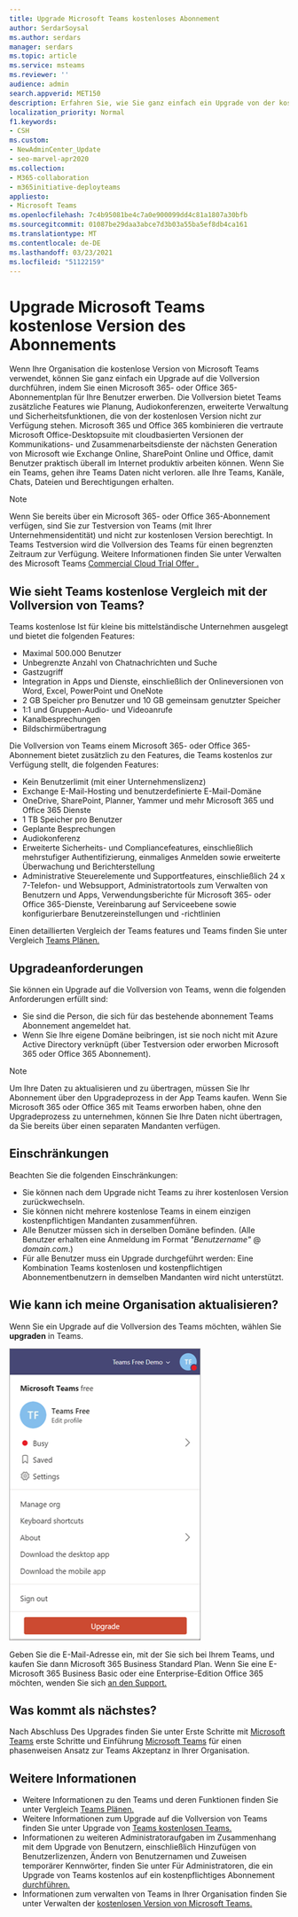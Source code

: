 ```yaml
---
title: Upgrade Microsoft Teams kostenloses Abonnement
author: SerdarSoysal
ms.author: serdars
manager: serdars
ms.topic: article
ms.service: msteams
ms.reviewer: ''
audience: admin
search.appverid: MET150
description: Erfahren Sie, wie Sie ganz einfach ein Upgrade von der kostenlosen Microsoft Teams-Version auf die Vollversion durchführen, indem Sie einen Microsoft 365- oder Office 365-Abonnementplan für Ihre Benutzer erwerben.
localization_priority: Normal
f1.keywords:
- CSH
ms.custom:
- NewAdminCenter_Update
- seo-marvel-apr2020
ms.collection:
- M365-collaboration
- m365initiative-deployteams
appliesto:
- Microsoft Teams
ms.openlocfilehash: 7c4b95081be4c7a0e900099dd4c81a1807a30bfb
ms.sourcegitcommit: 01087be29daa3abce7d3b03a55ba5ef8db4ca161
ms.translationtype: MT
ms.contentlocale: de-DE
ms.lasthandoff: 03/23/2021
ms.locfileid: "51122159"
---
```

# <a name="upgrade-microsoft-teams-free-to-subscription-version"></a>Upgrade Microsoft Teams kostenlose Version des Abonnements

Wenn Ihre Organisation die kostenlose Version von Microsoft Teams verwendet, können Sie ganz einfach ein Upgrade auf die Vollversion durchführen, indem Sie einen Microsoft 365- oder Office 365-Abonnementplan für Ihre Benutzer erwerben. Die Vollversion bietet Teams zusätzliche Features wie Planung, Audiokonferenzen, erweiterte Verwaltung und Sicherheitsfunktionen, die von der kostenlosen Version nicht zur Verfügung stehen. Microsoft 365 und Office 365 kombinieren die vertraute Microsoft Office-Desktopsuite mit cloudbasierten Versionen der Kommunikations- und Zusammenarbeitsdienste der nächsten Generation von Microsoft wie Exchange Online, SharePoint Online und Office, damit Benutzer praktisch überall im Internet produktiv arbeiten können. Wenn Sie ein Teams, gehen ihre Teams Daten nicht verloren. alle Ihre Teams, Kanäle, Chats, Dateien und Berechtigungen erhalten. 

> [!NOTE]
> Wenn Sie bereits über ein Microsoft 365- oder Office 365-Abonnement verfügen, sind Sie zur Testversion von Teams (mit Ihrer Unternehmensidentität) und nicht zur kostenlosen Version berechtigt. In Teams Testversion wird die Vollversion des Teams für einen begrenzten Zeitraum zur Verfügung. Weitere Informationen finden Sie unter Verwalten des Microsoft Teams [Commercial Cloud Trial Offer .](./teams-exploratory.md)

## <a name="how-does-teams-free-compare-to-the-full-version-of-teams"></a>Wie sieht Teams kostenlose Vergleich mit der Vollversion von Teams?

Teams kostenlose Ist für kleine bis mittelständische Unternehmen ausgelegt und bietet die folgenden Features:

- Maximal 500.000 Benutzer
- Unbegrenzte Anzahl von Chatnachrichten und Suche
- Gastzugriff
- Integration in Apps und Dienste, einschließlich der Onlineversionen von Word, Excel, PowerPoint und OneNote
- 2 GB Speicher pro Benutzer und 10 GB gemeinsam genutzter Speicher
- 1:1 und Gruppen-Audio- und Videoanrufe
- Kanalbesprechungen
- Bildschirmübertragung

Die Vollversion von Teams einem Microsoft 365- oder Office 365-Abonnement bietet zusätzlich zu den Features, die Teams kostenlos zur Verfügung stellt, die folgenden Features:

- Kein Benutzerlimit (mit einer Unternehmenslizenz)
- Exchange E-Mail-Hosting und benutzerdefinierte E-Mail-Domäne
- OneDrive, SharePoint, Planner, Yammer und mehr Microsoft 365 und Office 365 Dienste
- 1 TB Speicher pro Benutzer
- Geplante Besprechungen
- Audiokonferenz
- Erweiterte Sicherheits- und Compliancefeatures, einschließlich mehrstufiger Authentifizierung, einmaliges Anmelden sowie erweiterte Überwachung und Berichterstellung
- Administrative Steuerelemente und Supportfeatures, einschließlich 24 x 7-Telefon- und Websupport, Administratortools zum Verwalten von Benutzern und Apps, Verwendungsberichte für Microsoft 365- oder Office 365-Dienste, Vereinbarung auf Serviceebene sowie konfigurierbare Benutzereinstellungen und -richtlinien

Einen detaillierten Vergleich der Teams features und Teams finden Sie unter Vergleich [Teams Plänen.](https://products.office.com/microsoft-teams/free)

## <a name="upgrade-requirements"></a>Upgradeanforderungen

Sie können ein Upgrade auf die Vollversion von Teams, wenn die folgenden Anforderungen erfüllt sind:

- Sie sind die Person, die sich für das bestehende abonnement Teams Abonnement angemeldet hat.
- Wenn Sie Ihre eigene Domäne beibringen, ist sie noch nicht mit Azure Active Directory verknüpft (über Testversion oder erworben Microsoft 365 oder Office 365 Abonnement).

> [!NOTE]
> Um Ihre Daten zu aktualisieren und zu übertragen, müssen Sie Ihr Abonnement über den Upgradeprozess in der App Teams kaufen. Wenn Sie Microsoft 365 oder Office 365 mit Teams erworben haben, ohne den Upgradeprozess zu unternehmen, können Sie Ihre Daten nicht übertragen, da Sie bereits über einen separaten Mandanten verfügen.

## <a name="limitations"></a>Einschränkungen

Beachten Sie die folgenden Einschränkungen:

- Sie können nach dem Upgrade nicht Teams zu ihrer kostenlosen Version zurückwechseln.
- Sie können nicht mehrere kostenlose Teams in einem einzigen kostenpflichtigen Mandanten zusammenführen.
- Alle Benutzer müssen sich in derselben Domäne befinden. (Alle Benutzer erhalten eine Anmeldung im Format *"Benutzername"* @ *domain.com*.)
- Für alle Benutzer muss ein Upgrade durchgeführt werden: Eine Kombination Teams kostenlosen und kostenpflichtigen Abonnementbenutzern in demselben Mandanten wird nicht unterstützt.

## <a name="how-do-i-upgrade-my-organization"></a>Wie kann ich meine Organisation aktualisieren?

Wenn Sie ein Upgrade auf die Vollversion des Teams möchten, wählen Sie **upgraden** in Teams.

![Screenshot der Schaltfläche "Upgrade"](media/teams-freemium-upgrade-image1.png)

Geben Sie die E-Mail-Adresse ein, mit der Sie sich bei Ihrem Teams, und kaufen Sie dann Microsoft 365 Business Standard Plan. Wenn Sie eine E-Microsoft 365 Business Basic oder eine Enterprise-Edition Office 365 möchten, wenden Sie sich [an den Support.](https://portal.office.com/support/altusupport.aspx?app=teamsfreeupgrade)

## <a name="whats-next"></a>Was kommt als nächstes?

Nach Abschluss Des Upgrades finden Sie unter Erste Schritte mit [Microsoft Teams](get-started-with-teams-quick-start.md) erste Schritte und Einführung [Microsoft Teams](adopt-microsoft-teams-landing-page.md) für einen phasenweisen Ansatz zur Teams Akzeptanz in Ihrer Organisation.

## <a name="more-information"></a>Weitere Informationen

- Weitere Informationen zu den Teams und deren Funktionen finden Sie unter Vergleich [Teams Plänen.](https://products.office.com/microsoft-teams/free)
- Weitere Informationen zum Upgrade auf die Vollversion von Teams finden Sie unter Upgrade von [Teams kostenlosen Teams.](https://support.office.com/article/Upgrade-from-Teams-free-to-Teams-29475bbd-a34f-4175-9b33-d44430f8ad39)
- Informationen zu weiteren Administratoraufgaben im Zusammenhang mit dem Upgrade von Benutzern, einschließlich Hinzufügen von Benutzerlizenzen, Ändern von Benutzernamen und Zuweisen temporärer Kennwörter, finden Sie unter Für Administratoren, die ein Upgrade von Teams kostenlos auf ein kostenpflichtiges Abonnement [durchführen.](https://support.office.com/article/for-admins-upgrading-from-teams-free-to-a-paid-subscription-75a95e7f-001e-42d0-a787-ae8b992d5a52)
- Informationen zum verwalten von Teams in Ihrer Organisation finden Sie unter Verwalten der [kostenlosen Version von Microsoft Teams.](manage-freemium.md)